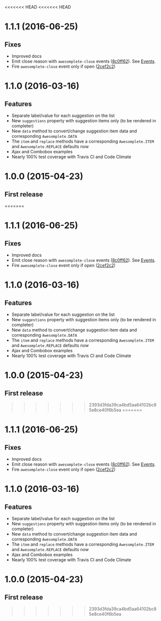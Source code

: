 <<<<<<< HEAD
<<<<<<< HEAD
# 1.1.1 (2016-06-25)

## Fixes

* Improved docs
* Emit close reason with `awesomplete-close` events ([8c0ff62](https://github.com/LeaVerou/awesomplete/commit/8c0ff6225c96af2f5f3b7312d7ba7b69f71be575)). See [Events](http://leaverou.github.io/awesomplete/#events).
* Fire `awesomplete-close` event only if open ([2cef2c2](https://github.com/LeaVerou/awesomplete/commit/2cef2c28a6f74ee5c0b294d2c3c7d2bad72bd466))

# 1.1.0 (2016-03-16)

## Features

* Separate label/value for each suggestion on the list 
* New `suggestions` property with suggestion items only (to be rendered in completer)
* New `data` method to convert/change suggestion item data and corresponding `Awesomplete.DATA`
* The `item` and `replace` methods have a corresponding `Awesomplete.ITEM` and `Awesomplete.REPLACE` defaults now
* Ajax and Combobox examples
* Nearly 100% test coverage with Travis CI and Code Climate

# 1.0.0 (2015-04-23)

## First release
=======
# 1.1.1 (2016-06-25)

## Fixes

* Improved docs
* Emit close reason with `awesomplete-close` events ([8c0ff62](https://github.com/LeaVerou/awesomplete/commit/8c0ff6225c96af2f5f3b7312d7ba7b69f71be575)). See [Events](http://leaverou.github.io/awesomplete/#events).
* Fire `awesomplete-close` event only if open ([2cef2c2](https://github.com/LeaVerou/awesomplete/commit/2cef2c28a6f74ee5c0b294d2c3c7d2bad72bd466))

# 1.1.0 (2016-03-16)

## Features

* Separate label/value for each suggestion on the list 
* New `suggestions` property with suggestion items only (to be rendered in completer)
* New `data` method to convert/change suggestion item data and corresponding `Awesomplete.DATA`
* The `item` and `replace` methods have a corresponding `Awesomplete.ITEM` and `Awesomplete.REPLACE` defaults now
* Ajax and Combobox examples
* Nearly 100% test coverage with Travis CI and Code Climate

# 1.0.0 (2015-04-23)

## First release
>>>>>>> 2393d3fda39ca4bd5aa64102bc85e8ce40f6b5ea
=======
# 1.1.1 (2016-06-25)

## Fixes

* Improved docs
* Emit close reason with `awesomplete-close` events ([8c0ff62](https://github.com/LeaVerou/awesomplete/commit/8c0ff6225c96af2f5f3b7312d7ba7b69f71be575)). See [Events](http://leaverou.github.io/awesomplete/#events).
* Fire `awesomplete-close` event only if open ([2cef2c2](https://github.com/LeaVerou/awesomplete/commit/2cef2c28a6f74ee5c0b294d2c3c7d2bad72bd466))

# 1.1.0 (2016-03-16)

## Features

* Separate label/value for each suggestion on the list 
* New `suggestions` property with suggestion items only (to be rendered in completer)
* New `data` method to convert/change suggestion item data and corresponding `Awesomplete.DATA`
* The `item` and `replace` methods have a corresponding `Awesomplete.ITEM` and `Awesomplete.REPLACE` defaults now
* Ajax and Combobox examples
* Nearly 100% test coverage with Travis CI and Code Climate

# 1.0.0 (2015-04-23)

## First release
>>>>>>> 2393d3fda39ca4bd5aa64102bc85e8ce40f6b5ea
